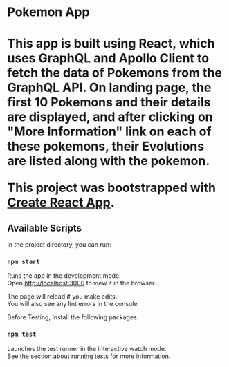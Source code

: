 <h1>Pokemon App<h1>

<p>This app is built using React, which uses GraphQL and Apollo Client to fetch the data of Pokemons from the GraphQL API. 
On landing page, the first 10 Pokemons and their details are displayed, and after clicking on "More Information" link on each of these pokemons, their Evolutions are listed along with the pokemon.</p> 

This project was bootstrapped with [Create React App](https://github.com/facebook/create-react-app).

## Available Scripts

In the project directory, you can run:

### `npm start`

Runs the app in the development mode.<br>
Open [http://localhost:3000](http://localhost:3000) to view it in the browser.

The page will reload if you make edits.<br>
You will also see any lint errors in the console.

Before Testing, Install the following packages.

### `npm test`

Launches the test runner in the interactive watch mode.<br>
See the section about [running tests](https://facebook.github.io/create-react-app/docs/running-tests) for more information.
